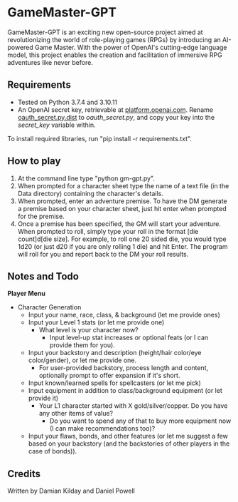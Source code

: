 # GameMaster-GPT
GameMaster-GPT is an exciting new open-source project aimed at revolutionizing the world of role-playing games (RPGs) by introducing an AI-powered Game Master. With the power of OpenAI's cutting-edge language model, this project enables the creation and facilitation of immersive RPG adventures like never before.

## Requirements
- Tested on Python 3.7.4 and 3.10.11
- An OpenAI secret key, retrievable at [platform.openai.com](https://platform.openai.com/account/api-keys). Rename [oauth_secret.py.dist](https://github.com/dmkilday/GameMaster-GPT/blob/main/oauth_secret.py.dist) to *oauth_secret.py*, and copy your key into the *secret_key* variable within.

To install required libraries, run "pip install -r requirements.txt".

## How to play
1. At the command line type "python gm-gpt.py".
2. When prompted for a character sheet type the name of a text file (in the Data directory) containing the character's details.
3. When prompted, enter an adventure premise. To have the DM generate a premise based on your character sheet, just hit enter when prompted for the premise.
4. Once a premise has been specified, the GM will start your adventure. When prompted to roll, simply type your roll in the format [die count]d[die size]. For example, to roll one 20 sided die, you would type 1d20 (or just d20 if you are only rolling 1 die) and hit Enter. The program will roll for you and report back to the DM your roll results.

## Notes and Todo
**Player Menu**
- Character Generation
  - Input your name, race, class, & background (let me provide ones)
  - Input your Level 1 stats (or let me provide one)
    - What level is your character now?
      - Input level-up stat increases or optional feats (or I can provide them for you).
  - Input your backstory and description (height/hair color/eye color/gender), or let me provide one.
    - For user-provided backstory, process length and content, optionally prompt to offer expansion if it's short.
  - Input known/learned spells for spellcasters (or let me pick)
  - Input equipment in addition to class/background equipment (or let provide it)
    - Your L1 character started with X gold/silver/copper. Do you have any other items of value?
      - Do you want to spend any of that to buy more equipment now (I can make recommendations too)?
  - Input your flaws, bonds, and other features (or let me suggest a few based on your backstory (and the backstories of other players in the case of bonds)).

## Credits
Written by Damian Kilday and Daniel Powell
